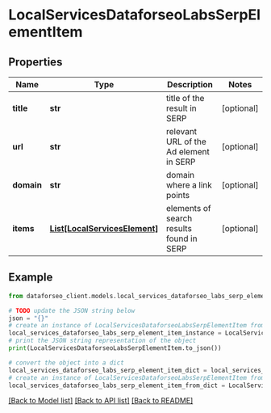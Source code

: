 # LocalServicesDataforseoLabsSerpElementItem


## Properties

Name | Type | Description | Notes
------------ | ------------- | ------------- | -------------
**title** | **str** | title of the result in SERP | [optional] 
**url** | **str** | relevant URL of the Ad element in SERP | [optional] 
**domain** | **str** | domain where a link points | [optional] 
**items** | [**List[LocalServicesElement]**](LocalServicesElement.md) | elements of search results found in SERP | [optional] 

## Example

```python
from dataforseo_client.models.local_services_dataforseo_labs_serp_element_item import LocalServicesDataforseoLabsSerpElementItem

# TODO update the JSON string below
json = "{}"
# create an instance of LocalServicesDataforseoLabsSerpElementItem from a JSON string
local_services_dataforseo_labs_serp_element_item_instance = LocalServicesDataforseoLabsSerpElementItem.from_json(json)
# print the JSON string representation of the object
print(LocalServicesDataforseoLabsSerpElementItem.to_json())

# convert the object into a dict
local_services_dataforseo_labs_serp_element_item_dict = local_services_dataforseo_labs_serp_element_item_instance.to_dict()
# create an instance of LocalServicesDataforseoLabsSerpElementItem from a dict
local_services_dataforseo_labs_serp_element_item_from_dict = LocalServicesDataforseoLabsSerpElementItem.from_dict(local_services_dataforseo_labs_serp_element_item_dict)
```
[[Back to Model list]](../README.md#documentation-for-models) [[Back to API list]](../README.md#documentation-for-api-endpoints) [[Back to README]](../README.md)


